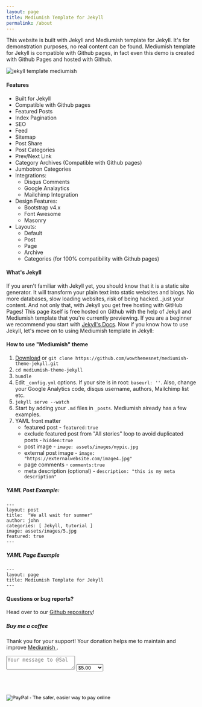 ```yaml
---
layout: page
title: Mediumish Template for Jekyll
permalink: /about
---
```


<div class="row justify-content-between">
<div class="col-md-8 pr-5">    

<p>This website is built with Jekyll and Mediumish template for Jekyll. It's for demonstration purposes, no real content can be found. Mediumish template for Jekyll is compatible with Github pages, in fact even this demo is created with Github Pages and hosted with Github.</p>

<p class="mb-5"><img class="shadow-lg" src="{{site.baseurl}}/assets/images/mediumish-jekyll-template.png" alt="jekyll template mediumish" /></p>

<h4 id="features" class="mt-4">Features</h4>

<ul>
<li>Built for Jekyll</li>

<li>Compatible with Github pages</li>

<li>Featured Posts</li>

<li>Index Pagination</li>

<li>SEO</li>

<li>Feed</li>

<li>Sitemap</li>

<li>Post Share</li>

<li>Post Categories</li>

<li>Prev/Next Link</li>

<li>Category Archives (Compatible with Github pages)</li>

<li>Jumbotron Categories</li>

<li>Integrations:


<ul>
<li>Disqus Comments</li>

<li>Google Analaytics</li>

<li>Mailchimp Integration</li></ul>
</li>

<li>Design Features:


<ul>
<li>Bootstrap v4.x</li>

<li>Font Awesome</li>

<li>Masonry</li></ul>
</li>

<li>Layouts:


<ul>
<li>Default</li>

<li>Post</li>

<li>Page</li>

<li>Archive</li>

<li>Categories (for 100% compatibility with Github pages)</li>

</ul>
</li>
</ul>

<h4 id="howtouse">What's Jekyll</h4>

<p>If you aren't familiar with Jekyll yet, you should know that it is a static site generator. It will transform your plain text into static websites and blogs. No more databases, slow loading websites, risk of being hacked...just your content. And not only that, with Jekyll you get free hosting with GitHub Pages! This page itself is free hosted on Github with the help of Jekyll and Mediumish template that you're currently previewing. If you are a beginner we recommend you start with <a target="_blank" href="https://jekyllrb.com/docs/installation/">Jekyll's Docs</a>. Now if you know how to use Jekyll, let's move on to using Mediumish template in Jekyll:</p>

<h4 id="usingmediumish">How to use "Mediumish" theme</h4>

<ol>
<li><a href="https://github.com/wowthemesnet/mediumish-theme-jekyll/archive/master.zip">Download</a> or <code>git clone https://github.com/wowthemesnet/mediumish-theme-jekyll.git</code></li>

<li><code>cd mediumish-theme-jekyll</code></li>

<li><code>bundle</code></li>

<li>Edit <code>_config.yml</code> options. If your site is in root: <code>baseurl: ''</code>. Also, change your Google Analytics code, disqus username, authors, Mailchimp list etc.</li>

<li><code>jekyll serve --watch</code></li>

<li>Start by adding your <code>.md</code> files in <code>_posts</code>. Mediumish already has a few examples. </li>

<li>YAML front matter

<ul>
<li>featured post - <code>featured:true</code></li>

<li>exclude featured post from "All stories" loop to avoid duplicated posts - <code>hidden:true</code></li>

<li>post image - <code>image: assets/images/mypic.jpg</code></li>

<li>external post image - <code>image: "https://externalwebsite.com/image4.jpg"</code></li>

<li>page comments - <code>comments:true</code></li>

<li>meta description (optional) - <code>description: "this is my meta description"</code></li></ul></li>
</ol>

<h5 id="yamlpostexample">YAML Post Example:</h5>

<pre><code>---
layout: post
title:  "We all wait for summer"
author: john
categories: [ Jekyll, tutorial ]
image: assets/images/5.jpg
featured: true
---
</code></pre>

<h5 id="yamlpageexample">YAML Page Example</h5>

<pre><code>---
layout: page
title: Mediumish Template for Jekyll
---
</code></pre>


<h4>Questions or bug reports?</h4>

Head over to our <a href="https://github.com/wowthemesnet/mediumish-theme-jekyll">Github repository</a>!

</div>

<div class="col-md-4">
    
<div class="sticky-top sticky-top-80">
<h5>Buy me a coffee</h5>

<p>Thank you for your support! Your donation helps me to maintain and improve <a target="_blank" href="https://github.com/wowthemesnet/mediumish-theme-jekyll">Mediumish <i class="fab fa-github"></i></a>.</p>

<form action="https://www.paypal.com/cgi-bin/webscr" method="post">

<!-- Identify your business so that you can collect the payments. -->
<input type="hidden" name="business" value="F8CU3MPC2LA72" />

<!-- Identify the message of the kind contributor. -->
<input type="hidden" name="contributor-message" value="Message to Sal" />
<textarea class="w-100 d-block p-2 mb-4" type="text" name="contributor-message" placeholder="Your message to @Sal"></textarea>

<!-- Specify a Donate button. -->
<input type="hidden" name="cmd" value="_donations" />

<!-- Specify details about the contribution -->
<input type="hidden" name="item_name" value="Donation" />
<input type="hidden" name="item_number" value="Donation" /> 
<select name="amount">
    <option value="5.00">$5.00</option>
    <option value="10.00">$10.00</option>
    <option value="25.00">$25.00</option>
    <option value="50.00">$50.00</option>
    <option value="100.00">$100.00</option>
</select>
<input type="hidden" name="currency_code" value="USD" />

<br /><br />
<!-- Display the payment button. -->
<input type="image" name="submit" border="0" src="https://www.paypal.com/en_US/i/btn/btn_donate_LG.gif" alt="PayPal - The safer, easier way to pay online" />
</form>
</div>
</div>
</div>